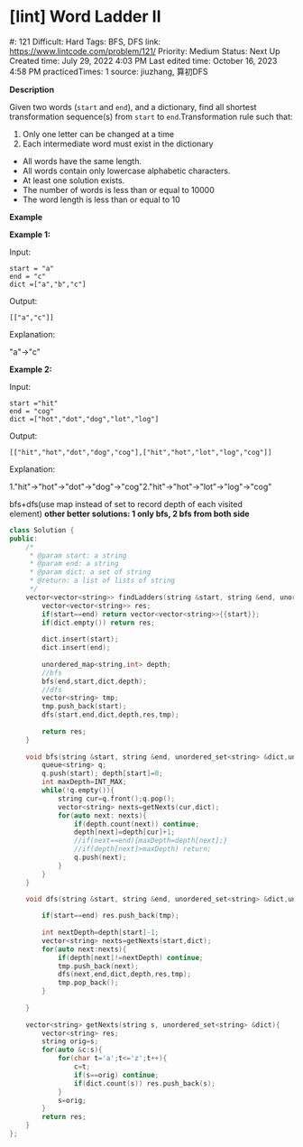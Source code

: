 # [lint] Word Ladder II

#: 121
Difficult: Hard
Tags: BFS, DFS
link: https://www.lintcode.com/problem/121/
Priority: Medium
Status: Next Up
Created time: July 29, 2022 4:03 PM
Last edited time: October 16, 2023 4:58 PM
practicedTimes: 1
source: jiuzhang, 算初DFS

**Description**

Given two words (`start` and `end`), and a dictionary, find all shortest transformation sequence(s) from `start` to `end`.Transformation rule such that:

1. Only one letter can be changed at a time
2. Each intermediate word must exist in the dictionary

- All words have the same length.
- All words contain only lowercase alphabetic characters.
- At least one solution exists.
- The number of words is less than or equal to 10000
- The word length is less than or equal to 10

**Example**

**Example 1:**

Input:

```
start = "a"
end = "c"
dict =["a","b","c"]

```

Output:

```
[["a","c"]]

```

Explanation:

"a"->"c"

**Example 2:**

Input:

```
start ="hit"
end = "cog"
dict =["hot","dot","dog","lot","log"]

```

Output:

```
[["hit","hot","dot","dog","cog"],["hit","hot","lot","log","cog"]]

```

Explanation:

1."hit"->"hot"->"dot"->"dog"->"cog"2."hit"->"hot"->"lot"->"log"->"cog"

bfs+dfs(use map instead of set to record depth of each visited element) **other better solutions: 1 only bfs, 2 bfs from both side**

```cpp
class Solution {
public:
    /*
     * @param start: a string
     * @param end: a string
     * @param dict: a set of string
     * @return: a list of lists of string
     */
    vector<vector<string>> findLadders(string &start, string &end, unordered_set<string> &dict) {
        vector<vector<string>> res;
        if(start==end) return vector<vector<string>>{{start}};
        if(dict.empty()) return res;
        
        dict.insert(start);
        dict.insert(end);
        
        unordered_map<string,int> depth;
        //bfs
        bfs(end,start,dict,depth);
        //dfs
        vector<string> tmp;
        tmp.push_back(start);
        dfs(start,end,dict,depth,res,tmp);
        
        return res;
    }
    
    void bfs(string &start, string &end, unordered_set<string> &dict,unordered_map<string,int>& depth){
        queue<string> q;
        q.push(start); depth[start]=0;
        int maxDepth=INT_MAX;
        while(!q.empty()){
            string cur=q.front();q.pop();
            vector<string> nexts=getNexts(cur,dict);
            for(auto next: nexts){
                if(depth.count(next)) continue;
                depth[next]=depth[cur]+1;
                //if(next==end){maxDepth=depth[next];}
                //if(depth[next]>maxDepth) return;
                q.push(next);
            }
        }
    }
    
    void dfs(string &start, string &end, unordered_set<string> &dict,unordered_map<string,int>& depth, vector<vector<string>>& res, vector<string>& tmp){

        if(start==end) res.push_back(tmp);
        
        int nextDepth=depth[start]-1;
        vector<string> nexts=getNexts(start,dict);
        for(auto next:nexts){
            if(depth[next]!=nextDepth) continue;
            tmp.push_back(next);
            dfs(next,end,dict,depth,res,tmp);
            tmp.pop_back();
        }
        
    }
    
    vector<string> getNexts(string s, unordered_set<string> &dict){
        vector<string> res;
        string orig=s;
        for(auto &c:s){
            for(char t='a';t<='z';t++){
                c=t;
                if(s==orig) continue;
                if(dict.count(s)) res.push_back(s);
            }
            s=orig;
        }
        return res;
    }
};
```